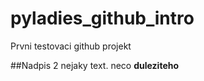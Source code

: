 # pyladies_github_intro
Prvni testovaci github projekt

##Nadpis 2
nejaky text. neco **duleziteho**
